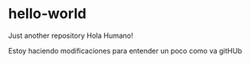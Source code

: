 # hello-world
Just another repository
Hola Humano!

Estoy haciendo modificaciones para entender un poco como va gitHUb
